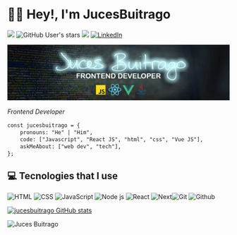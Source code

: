 <div>

# 👋🏻 Hey!, I'm JucesBuitrago

</div>

<div>

![](https://img.shields.io/github/followers/jucesbuitrago?label=follow&logo=github&style=flat-square)
![GitHub User's stars](https://img.shields.io/github/stars/jucesbuitrago?label=%E2%AD%90GitHub%20stars&style=flat-square)
![](https://komarev.com/ghpvc/?username=jucesbuitrago&style=flat-square&color=008080)
 <a href="https://www.linkedin.com/in/juliocesarbuitrago/">
        <img src="https://img.shields.io/badge/linkedIn-Julio%20Buitrago-1DB954?style=flat-square&logo=linkedin&logoColor=white&color=teal" alt="LinkedIn" title="LinkedIn">
</a>

![mi perfil](https://github.com/jucesbuitrago/jucesbuitrago/blob/main/poster.png)

<p><em>Frontend Developer</em></p>

```JS
const jucesbuitrago = {
    pronouns: "He" | "Him",
    code: ["Javascript", "React JS", "html", "css", "Vue JS"],
    askMeAbout: ["web dev", "tech"],
};
```


## 💻 Tecnologies that I use

![HTML](https://img.shields.io/badge/HTML5-E34F26?style=for-the-badge&logo=html5&logoColor=white) ![CSS](https://img.shields.io/badge/CSS3-1572B6?style=for-the-badge&logo=css3&logoColor=white) ![JavaScript](https://img.shields.io/badge/JavaScript-323330?style=for-the-badge&logo=javascript&logoColor=F7DF1E) ![Node js](https://img.shields.io/badge/Node.js-339933?style=for-the-badge&logo=nodedotjs&logoColor=white) ![React](https://img.shields.io/badge/React-20232A?style=for-the-badge&logo=react&logoColor=61DAFB) ![Next](https://img.shields.io/badge/next.js-000000?style=for-the-badge&logo=nextdotjs&logoColor=white)![Git](https://img.shields.io/badge/Git-F05032?style=for-the-badge&logo=git&logoColor=white) ![Github](https://img.shields.io/badge/GitHub-100000?style=for-the-badge&logo=github&logoColor=white)

[![jucesbuitrago GitHub stats](https://github-readme-stats.vercel.app/api?username=jucesbuitrago&theme=radical)](https://github.com/anuraghazra/github-readme-stats)

<img alt="Juces Buitrago" src="https://github-readme-stats.vercel.app/api/top-langs/?username=jucesbuitrago&show_count=8&count_private=true&layout=compact&theme=react&hide_border=true&bg_color=0D1117" />
